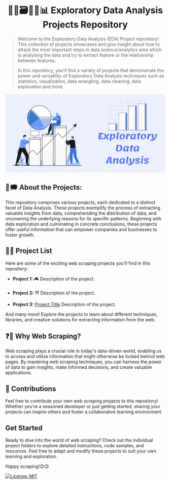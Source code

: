 <h1 align="center"> 👨‍💻🗃️🕵🏻📊 Exploratory Data Analysis Projects Repository </h1>

>  Welcome to the Exploratory Data Analysis (EDA) Project repository! This collection of projects showcases and give insight about how to attack the most important steps in data science/analytics area which is analysing the data and try to extract feature or the relationship between features.
> 
> In this repository, you'll find a variety of projects that demonstrate the power and versatility of  Exploratory Data Analysis techniques such as statistics, visualization, data wrangling, data cleaning, data exploration and more.


<p align="center">
  <img src="https://github.com/EljayiYassir/GIF-IMG-File/blob/6b0289cbf4cf0e56cc66622ca51093c614da97a7/GIF/eda.gif" width="750" />
</p>


## 📃🗯 About the Projects:

This repository comprises various projects, each dedicated to a distinct facet of Data Analysis. These projects exemplify the process of extracting valuable insights from data, comprehending the distribution of data, and uncovering the underlying reasons for its specific patterns. Beginning with data exploration and culminating in concrete conclusions, these projects offer useful information that can empower companies and businesses to foster growth.

## 📑📝 Project List

Here are some of the exciting web scraping projects you'll find in this repository:

- **Project 1:** 🎮 []()
  Description of the project.

- **Project 2:** ⛩️ []()
  Description of the project.

- **Project 3:** [Project Title](link)
  Description of the project.

And many more! Explore the projects to learn about different techniques, libraries, and creative solutions for extracting information from the web.

## ❓🤔 Why Web Scraping?

Web scraping plays a crucial role in today's data-driven world, enabling us to access and utilize information that might otherwise be locked behind web pages. By mastering web scraping techniques, you can harness the power of data to gain insights, make informed decisions, and create valuable applications.

## 🤝 Contributions

Feel free to contribute your own web scraping projects to this repository! Whether you're a seasoned developer or just getting started, sharing your projects can inspire others and foster a collaborative learning environment.

## Get Started

Ready to dive into the world of web scraping? Check out the individual project folders to explore detailed instructions, code samples, and resources. Feel free to adapt and modify these projects to suit your own learning and exploration.

Happy scraping!😊😊

[![License: MIT](https://img.shields.io/badge/License-MIT-yellow.svg)](https://opensource.org/licenses/MIT)

